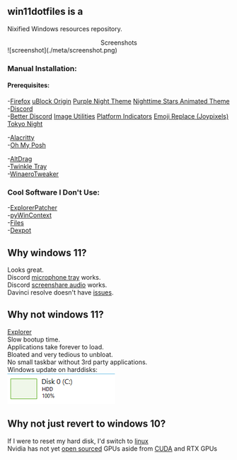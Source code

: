 ## win11dotfiles is a
Nixified Windows resources repository.
<div align="center">Screenshots</div>
![screenshot](./meta/screenshot.png)

### Manual Installation:
#### Prerequisites:
-[Firefox](https://www.mozilla.org/en-US/firefox/new/)
[uBlock Origin](https://addons.mozilla.org/en-US/firefox/addon/ublock-origin/) 
[Purple Night Theme](https://addons.mozilla.org/en-US/firefox/addon/purple-night-theme/)
[Nighttime Stars Animated Theme](https://addons.mozilla.org/en-US/firefox/addon/nighttime-stars-animated-theme/)  
-[Discord](https://discord.com/)  
-[Better Discord](https://betterdiscord.app/)
[Image Utilities](https://betterdiscord.app/plugin/ImageUtilities)
[Platform Indicators](https://betterdiscord.app/plugin/PlatformIndicators)
[Emoji Replace (Joypixels)](https://betterdiscord.app/theme/EmojiReplace)
[Tokyo Night](https://betterdiscord.app/theme/Tokyo%20Night)

-[Alacritty](https://github.com/alacritty/alacritty)  
-[Oh My Posh](https://github.com/jandedobbeleer/oh-my-posh)  

-[AltDrag](https://github.com/stefansundin/altdrag/)  
-[Twinkle Tray](https://www.microsoft.com/store/productid/9PLJWWSV01LK)  
-[WinaeroTweaker](https://winaero.com/winaero-tweaker/)  
 
###  Cool Software I Don't Use:  
-[ExplorerPatcher](https://github.com/valinet/ExplorerPatcher)  
-[pyWinContext](https://github.com/VodBox/pyWinContext)  
-[Files](https://github.com/files-community/files/)  
-[Dexpot](https://www.dexpot.de/?lang=en)  
 
## Why windows 11? 
Looks great.  
Discord [microphone tray](https://support.discord.com/hc/en-us/community/posts/12587717927703--Linux-Icon-Tray) works.  
Discord [screenshare audio](https://support.discord.com/hc/en-us/community/posts/360050971374-Linux-Screen-Share-Sound-Support) works.  
Davinci resolve doesn't have [issues](https://youtu.be/F1dOZ_CJPfc?si=Qq6dRz0yC-h9-eQd).  

## Why not windows 11?
[Explorer](https://www.howtogeek.com/884624/youre-not-alone-windows-11-is-randomly-opening-file-explorer/)  
Slow bootup time.  
Applications take forever to load.  
Bloated and very tedious to unbloat.  
No small taskbar without 3rd party applications.  
Windows update on harddisks:  
![](./meta/windows_update.PNG)  

## Why not just revert to windows 10?  
If I were to reset my hard disk, I'd switch to [linux](https://github.com/s8seer/dotfiles)  
Nvidia has not yet [open sourced](https://developer.nvidia.com/blog/nvidia-releases-open-source-gpu-kernel-modules/) GPUs aside from [CUDA](https://developer.nvidia.com/cuda-gpus) and RTX GPUs
  
